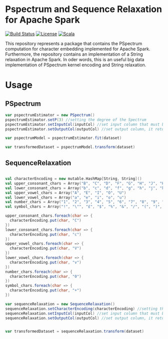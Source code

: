 # Pspectrum and Sequence Relaxation for Apache Spark

[![Build Status](https://travis-ci.com/sirCamp/spark-pspectrum.svg?branch=master)](https://travis-ci.com/sirCamp/spark-pspectrum)
[![License](https://img.shields.io/badge/License-Apache%202.0-blue.svg)](https://opensource.org/licenses/Apache-2.0)
[![Scala](https://img.shields.io/badge/scala-v2.11.12-blue)](https://img.shields.io/badge/scala-v2.11.12-blue)

This repository represents a package that contains the PSpectrum computation for character embedding implemented for Apache Spark. 
Furthermore, the repository contains an implementation of a String relaxation in Apache Spark. 
In oder words, this is an useful big data implementation of PSpectrum kernel encoding and String relaxation.



# Usage

## PSpectrum
```scala
var pspectrumEstimator = new PSpectrum()
pspectrumEstimator.setP(3) //setting the degree of the Spectrum
pspectrumEstimator.setInputCol(inputCol) //set input column that must be a string column
pspectrumEstimator.setOutputCol(outputCol) //set output column, it return a VectorUTD encoded as SparseVector of Double

var pspectrumModel = pspectrumEstimator.fit(dataset)

var transformedDataset = pspectrumModel.transform(dataset)

```

## SequenceRelaxation
```scala

val characterEncoding = new mutable.HashMap[String, String]()
val upper_consonant_chars = Array("B", "C", "D", "F", "G", "H", "J", "K", "L", "M", "N", "P", "Q", "R", "S", "T", "V", "W", "X", "Y", "Z")
val lower_consonant_chars = Array("b", "c", "d", "f", "g", "h", "j", "k", "l", "m", "n", "p", "q", "r", "s", "t", "v", "w", "x", "y", "z")
val upper_vowel_chars = Array("A", "E", "I", "O", "U")
val lower_vowel_chars = Array("a", "e", "i", "o", "u")
val number_chars = Array("1", "2", "3", "4", "5", "6", "7", "8", "9", "0")
val symbol_chars = Array("!", "\"", "£", "$", "%", "&", "/", "(", ")", "=", "?", "^", "§", "<", ">", ".", ":", ",", ";", "-", "_", "+", "*", "[", "]", "#")

upper_consonant_chars.foreach(char => {
  characterEncoding.put(char, "C")
})
lower_consonant_chars.foreach(char => {
  characterEncoding.put(char, "c")
})
upper_vowel_chars.foreach(char => {
  characterEncoding.put(char, "V")
})
lower_vowel_chars.foreach(char => {
  characterEncoding.put(char, "v")
})
number_chars.foreach(char => {
  characterEncoding.put(char, "0")
})
symbol_chars.foreach(char => {
  characterEncoding.put(char, "+")
})

var sequenceRelaxation = new SequenceRelaxation()
sequenceRelaxation.setCharacterEncoding(characterEncoding) //setting the degree of the Spectrum
sequenceRelaxation.setInputCol(inputCol) //set input column that must be a string column
sequenceRelaxation.setOutputCol(outputCol) //set output column, it return a VectorUTD encoded as SparseVector of Double


var transformedDataset = sequenceRelaxation.transform(dataset)

```
